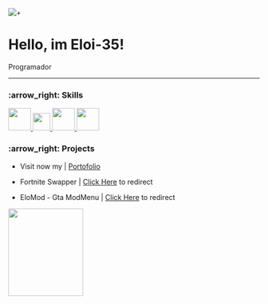 ![+](https://i.pinimg.com/564x/d6/a3/fe/d6a3fed279ea86bab17b1521fb6c31f5.jpg)
# Hello, im Eloi-35!
<p> Programador </p>

---

<h3> :arrow_right: Skills </h3>
<p align="left">

<a href="https://www.python.org/">
    <img src="https://cdn3.emoji.gg/emojis/1349-python.png" width="45">
</a>

<a href="https://es.wikipedia.org/wiki/C_Sharp">
    <img src="https://cdn3.emoji.gg/emojis/7106-csharp.png" width="35">
</a>

<a href="https://es.wikipedia.org/wiki/HTML5">
    <img src="https://cdn3.emoji.gg/emojis/HTML.png" width="45">
</a>

<a href="https://es.wikipedia.org/wiki/CSS3">
    <img src="https://cdn3.emoji.gg/emojis/8517-css.png" width="45">
</a>
    
    
</p>

<h3> :arrow_right: Projects </h3>


- Visit now my  | [Portofolio]()

- Fortnite Swapper | [Click Here]() to redirect

- EloMod - Gta ModMenu | [Click Here](https://github.com/Eloi-35/GTA-ModMenu) to redirect
<p align="left">
    <img src="https://cdn.discordapp.com/attachments/977826157544235108/1004096914662379672/Foto_Mod_Menu.png" width="150" height="175" >
</p>
